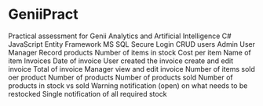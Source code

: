 # GeniiPract
Practical assessment for Genii Analytics and Artificial Intelligence
C#
JavaScript
Entity Framework
MS SQL
Secure Login
CRUD users
Admin
User
Manager
Record products
Number of items in stock
Cost per item
Name of item
Invoices
Date of invoice
User created the invoice
create and edit invoice
Total of invoice
Manager view and edit invoice
Number of items sold oer product
Number of products
Number of products sold
Number of products in stock vs sold
Warning notification (open) on what needs to be restocked
Single notification of all required stock
